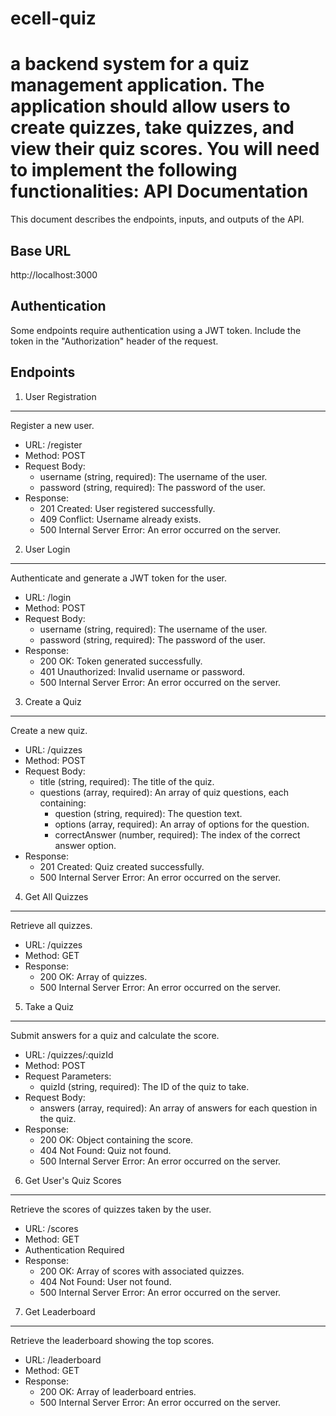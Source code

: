 # ecell-quiz
a backend system for a quiz management application. The application should allow users to create quizzes, take quizzes, and view their quiz scores. You will need to implement the following functionalities:
API Documentation
================

This document describes the endpoints, inputs, and outputs of the API.

Base URL
--------
http://localhost:3000

Authentication
--------------
Some endpoints require authentication using a JWT token. Include the token in the "Authorization" header of the request.

Endpoints
---------

1. User Registration
--------------------
Register a new user.

- URL: /register
- Method: POST
- Request Body:
  - username (string, required): The username of the user.
  - password (string, required): The password of the user.
- Response:
  - 201 Created: User registered successfully.
  - 409 Conflict: Username already exists.
  - 500 Internal Server Error: An error occurred on the server.

2. User Login
-------------
Authenticate and generate a JWT token for the user.

- URL: /login
- Method: POST
- Request Body:
  - username (string, required): The username of the user.
  - password (string, required): The password of the user.
- Response:
  - 200 OK: Token generated successfully.
  - 401 Unauthorized: Invalid username or password.
  - 500 Internal Server Error: An error occurred on the server.

3. Create a Quiz
----------------
Create a new quiz.

- URL: /quizzes
- Method: POST
- Request Body:
  - title (string, required): The title of the quiz.
  - questions (array, required): An array of quiz questions, each containing:
    - question (string, required): The question text.
    - options (array, required): An array of options for the question.
    - correctAnswer (number, required): The index of the correct answer option.
- Response:
  - 201 Created: Quiz created successfully.
  - 500 Internal Server Error: An error occurred on the server.

4. Get All Quizzes
------------------
Retrieve all quizzes.

- URL: /quizzes
- Method: GET
- Response:
  - 200 OK: Array of quizzes.
  - 500 Internal Server Error: An error occurred on the server.

5. Take a Quiz
--------------
Submit answers for a quiz and calculate the score.

- URL: /quizzes/:quizId
- Method: POST
- Request Parameters:
  - quizId (string, required): The ID of the quiz to take.
- Request Body:
  - answers (array, required): An array of answers for each question in the quiz.
- Response:
  - 200 OK: Object containing the score.
  - 404 Not Found: Quiz not found.
  - 500 Internal Server Error: An error occurred on the server.

6. Get User's Quiz Scores
-------------------------
Retrieve the scores of quizzes taken by the user.

- URL: /scores
- Method: GET
- Authentication Required
- Response:
  - 200 OK: Array of scores with associated quizzes.
  - 404 Not Found: User not found.
  - 500 Internal Server Error: An error occurred on the server.

7. Get Leaderboard
------------------
Retrieve the leaderboard showing the top scores.

- URL: /leaderboard
- Method: GET
- Response:
  - 200 OK: Array of leaderboard entries.
  - 500 Internal Server Error: An error occurred on the server.
